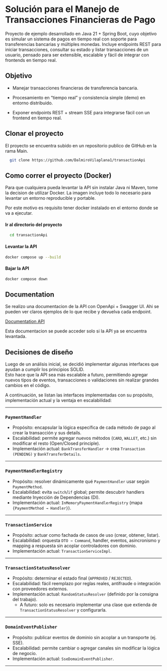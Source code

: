 
# Solución para el Manejo de Transacciones Financieras de Pago

Proyecto de ejemplo desarrollado en Java 21 + Spring Boot, cuyo objetivo es simular un sistema de pagos en tiempo real con soporte para transferencias bancarias y múltiples monedas.
Incluye endpoints REST para iniciar transacciones, consultar su estado y listar transacciones de un usuario, pensado para ser extensible, escalable y fácil de integrar con frontends en tiempo real.


## Objetivo

- Manejar transacciones financieras de transferencia bancaria.

- Procesamiento en “tiempo real” y consistencia simple (demo) en entorno distribuido.

- Exponer endpoints REST + stream SSE para integrarse fácil con un frontend en tiempo real.


## Clonar el proyecto

El proyecto se encuentra subido en un repositorio publico de GitHub en la rama Main. 

```bash
  git clone https://github.com/DalmiroVilaplana1/transactionApi
```

## Como correr el proyecto (Docker)

Para que cualquiera pueda levantar la API sin instalar Java ni Maven, tome la decision de utilizar Docker. La imagen incluye todo lo necesario para levantar un entorno reproducible y portable. 

Por este motivo es requisito tener docker instalado en el entorno donde se va a ejecutar.

#### Ir al directorio del proyecto

```bash
  cd transactionApi
```

#### Levantar la API

```bash
docker compose up --build
```

#### Bajar la API
```bash
docker compose down
```


## Documentation

Se realizo una documentacion de la API con OpenApi + Swagger UI. Ahi se pueden ver claros ejemplos de lo que recibe y devuelva cada endpoint. 

[Documentation API](http://localhost:8080/swagger-ui/index.html#/)

Esta documentacion se puede acceder solo si la API ya se encuentra levantada. 

##  Decisiones de diseño

Luego de un análisis inicial, se decidió implementar algunas interfaces que ayudan a cumplir los principios SOLID.  
Esto hace que la API sea más escalable a futuro, permitiendo agregar nuevos tipos de eventos, transacciones o validaciones sin realizar grandes cambios en el código.

A continuación, se listan las interfaces implementadas con su propósito, implementación actual y la ventaja en escalabilidad:

---

###  `PaymentHandler`
- Propósito: encapsular la lógica específica de cada método de pago al crear la transacción y sus details.  
- Escalabilidad: permite agregar nuevos métodos (`CARD`, `WALLET`, etc.) sin modificar el resto (Open/Closed principle).  
- Implementación actual: `BankTransferHandler` → crea `Transaction (PENDING)` y `BankTransferDetails`.

---

###  `PaymentHandlerRegistry`
- Propósito: resolver dinámicamente qué `PaymentHandler` usar según `PaymentMethod`.  
- Escalabilidad: evita `switch`/`if` global; permite descubrir handlers mediante Inyección de Dependencias (DI).  
- Implementación actual: `InMemoryPaymentHandlerRegistry` (mapa `{PaymentMethod → Handler}`).

---

###  `TransactionService`
- Propósito: actuar como fachada de casos de uso (crear, obtener, listar).  
- Escalabilidad: orquesta `DTO → Command`, handler, eventos, asincronismo y mapping a respuesta sin acoplar controladores con dominio.  
- Implementación actual: `TransactionServiceImpl`.

---

###  `TransactionStatusResolver`
- Propósito: determinar el estado final (`APPROVED` / `REJECTED`).  
- Escalabilidad: fácil reemplazo por reglas reales, antifraude o integración con proveedores externos.  
- Implementación actual: `RandomStatusResolver` (definido por la consigna del trabajo).  
  - A futuro: solo es necesario implementar una clase que extienda de `TransactionStatusResolver` y configurarla.

---

###  `DomainEventPublisher`
- Propósito: publicar eventos de dominio sin acoplar a un transporte (ej. SSE).  
- Escalabilidad: permite cambiar o agregar canales sin modificar la lógica de negocio.  
- Implementación actual: `SseDomainEventPublisher`.

---
